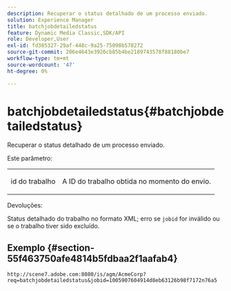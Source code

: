```yaml
---
description: Recuperar o status detalhado de um processo enviado.
solution: Experience Manager
title: batchjobdetailedstatus
feature: Dynamic Media Classic,SDK/API
role: Developer,User
exl-id: fd385327-29af-448c-9a25-75098b578272
source-git-commit: 206e4643e3926cb85b4be2189743578f88180be7
workflow-type: tm+mt
source-wordcount: '47'
ht-degree: 0%

---
```


# batchjobdetailedstatus{#batchjobdetailedstatus}

Recuperar o status detalhado de um processo enviado.

Este parâmetro:

<table id="simpletable_9C379451927C4058834640377C0BD7A0"> 
 <tr class="strow"> 
  <td class="stentry"> <p> <span class="codeph"> id do trabalho </span> </p> </td> 
  <td class="stentry"> <p>A ID do trabalho obtida no momento do envio. </p> </td> 
 </tr> 
</table>

Devoluções:

Status detalhado do trabalho no formato XML; erro se `jobid` for inválido ou se o trabalho tiver sido excluído.

## Exemplo {#section-55f463750afe4814b5fdbaa2f1aafab4}

`http://scene7.adobe.com:8080/is/agm/AcmeCorp?req=batchjobdetailedstatus&jobid=1005907604914d8eb63126b98f7172n76a5`
